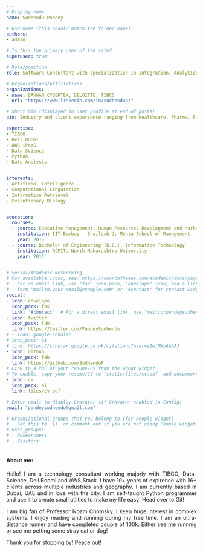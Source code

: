 ```yaml
---
# Display name
name: Sudhendu Pandey

# Username (this should match the folder name)
authors:
- admin

# Is this the primary user of the site?
superuser: true

# Role/position
role: Software Consultant with specialization in Integration, Analytics and Data Science

# Organizations/Affiliations
organizations:
- name: BAHWAN CYBERTEK, DELOITTE, TIBCO
  url: "https://www.linkedin.com/in/sudhendup/"

# Short bio (displayed in user profile at end of posts)
bio: Industry and client experience ranging from Healthcare, Pharma, Finance, Technology & Manufacturing domain.

expertise:
- TIBCO
- Dell Boomi
- AWS iPaaS
- Data Science
- Python
- Data Analysis


interests:
- Artificial Intelligence
- Computational Linguistics
- Information Retrieval
- Evolutionary Biology


education:
  courses:
  - course: Executive Management, Human Resources Development and Marketing
    institution: IIT Bombay - Shailesh J. Mehta School of Management
    year: 2015
  - course: Bachelor of Engineering (B.E.), Information Technology
    institution: RCPIT, North Maharashtra University
    year: 2011


# Social/Academic Networking
# For available icons, see: https://sourcethemes.com/academic/docs/page-builder/#icons
#   For an email link, use "fas" icon pack, "envelope" icon, and a link in the
#   form "mailto:your-email@example.com" or "#contact" for contact widget.
social:
- icon: envelope
  icon_pack: fas
  link: '#contact'  # For a direct email link, use "mailto:pandeysudhendu@gmail.com".
- icon: twitter
  icon_pack: fab
  link: https://twitter.com/PandeySudhendu
# - icon: google-scholar
# icon_pack: ai
# link: https://scholar.google.co.uk/citations?user=sIwtMXoAAAAJ
- icon: github
  icon_pack: fab
  link: https://github.com/SudhenduP
# Link to a PDF of your resume/CV from the About widget.
# To enable, copy your resume/CV to `static/files/cv.pdf` and uncomment the lines below.
- icon: cv
  icon_pack: ai
  link: files/cv.pdf

# Enter email to display Gravatar (if Gravatar enabled in Config)
email: "pandeysudhendu@gmail.com"

# Organizational groups that you belong to (for People widget)
#   Set this to `[]` or comment out if you are not using People widget.
# user_groups:
# - Researchers
# - Visitors
---
```


#### About me:
<div style="text-align: justify">

Hello! I am a technology consultant working majorly with TIBCO, Data-Science, Dell Boomi and AWS Stack. I have 10+ years of expirence with 16+ clients across multiple industries and geography. 
I am currently based in Dubai, UAE and in love with the city. I am self-taught Python programmer and use it to create small utlities to make my life easy!
Head over to Git!

I am big fan of Professor Noam Chomsky. I keep huge interest in complex systems. I enjoy reading and running during my free time. I am an ultra-distance runner and have completed couple of 100k.
Either see me runnnig or see me petting some stray cat or dog! 

Thank you for stopping by! Peace out!
</div>